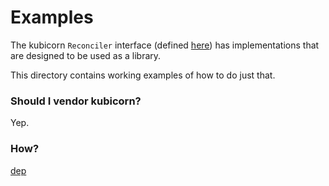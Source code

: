 # Examples

The kubicorn `Reconciler` interface (defined [here](../cloud/README.md)) has implementations that are designed to be used as a library.

This directory contains working examples of how to do just that.

### Should I vendor kubicorn?

Yep.

### How?

[dep](https://github.com/golang/dep)


